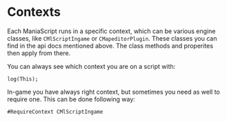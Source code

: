 # Contexts
Each ManiaScript runs in a specific context, which can be various engine classes, like `CMlScriptIngame` or `CMapeditorPlugin`. These classes you can find in the api docs mentioned above.
The class methods and properites then apply from there.

You can always see which context you are on a script with:

```ManiaScript
log(This);
```

In-game you have always right context, but sometimes you need as well to require one. This can be done following way:

```ManiaScript
#RequireContext CMlScriptIngame
```